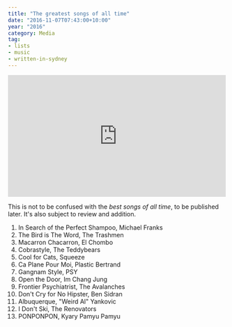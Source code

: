 ```yaml
---
title: "The greatest songs of all time"
date: "2016-11-07T07:43:00+10:00"
year: "2016"
category: Media
tag:
- lists
- music
- written-in-sydney
---
```

<p></p>

<iframe src="https://www.youtube.com/embed/eS3AZ12xf6s" style="border:0px; width:500px; height:280px"></iframe>

This is not to be confused with the *best songs of all time*, to be published later. It's also subject to review and addition.

1. In Search of the Perfect Shampoo, Michael Franks
2. The Bird is The Word, The Trashmen
3. Macarron Chacarron, El Chombo
4. Cobrastyle, The Teddybears
5. Cool for Cats, Squeeze
6. Ca Plane Pour Moi, Plastic Bertrand
7. Gangnam Style, PSY
8. Open the Door, Im Chang Jung
9. Frontier Psychiatrist, The Avalanches
10. Don't Cry for No Hipster, Ben Sidran
11. Albuquerque, "Weird Al" Yankovic
12. I Don't Ski, The Renovators
13. PONPONPON, Kyary Pamyu Pamyu

